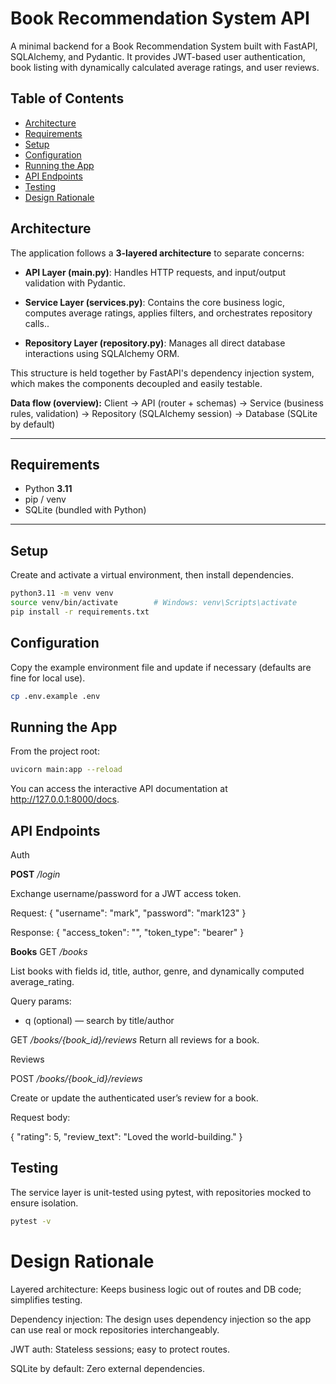 # Book Recommendation System API

A minimal backend for a Book Recommendation System built with FastAPI, SQLAlchemy, and Pydantic.
It provides JWT-based user authentication, book listing with dynamically calculated average ratings, and user reviews.

## Table of Contents

- [Architecture](#architecture)
- [Requirements](#requirements)
- [Setup](#setup)
- [Configuration](#configuration)
- [Running the App](#running-the-app)
- [API Endpoints](#api-endpoints)
- [Testing](#testing)
- [Design Rationale](#design-rationale)


## Architecture
The application follows a **3-layered architecture** to separate concerns:

- **API Layer (main.py)**: Handles HTTP requests, and input/output validation with Pydantic.
  
- **Service Layer (services.py)**: Contains the core business logic, computes average ratings, applies filters, and orchestrates repository calls..
  
- **Repository Layer (repository.py)**: Manages all direct database interactions using SQLAlchemy ORM.

This structure is held together by FastAPI's dependency injection system, which makes the components decoupled and easily testable.

**Data flow (overview):**
Client -> API (router + schemas)
-> Service (business rules, validation)
-> Repository (SQLAlchemy session)
-> Database (SQLite by default)


---

## Requirements

- Python **3.11**
- pip / venv
- SQLite (bundled with Python)

---

## Setup

Create and activate a virtual environment, then install dependencies.

```bash
python3.11 -m venv venv
source venv/bin/activate        # Windows: venv\Scripts\activate
pip install -r requirements.txt
```


## Configuration

Copy the example environment file and update if necessary (defaults are fine for local use).
```bash
cp .env.example .env
```

## Running the App
From the project root:

  ```bash
  uvicorn main:app --reload
```
You can access the interactive API documentation at http://127.0.0.1:8000/docs.

## API Endpoints
Auth

**POST** */login*

Exchange username/password for a JWT access token.

Request:
{ "username": "mark", "password": "mark123" }

Response:
{ "access_token": "<JWT>", "token_type": "bearer" }

**Books**
GET */books*

List books with fields id, title, author, genre, and dynamically computed average_rating.

Query params:
- q (optional) — search by title/author

GET */books/{book_id}/reviews*
Return all reviews for a book.

Reviews

POST */books/{book_id}/reviews*

Create or update the authenticated user’s review for a book.

Request body:

{
  "rating": 5,
  "review_text": "Loved the world-building."
}

## Testing
The service layer is unit-tested using pytest, with repositories mocked to ensure isolation.
```bash
pytest -v
```

# Design Rationale
Layered architecture: Keeps business logic out of routes and DB code; simplifies testing.

Dependency injection: The design uses dependency injection so the app can use real or mock repositories interchangeably.

JWT auth: Stateless sessions; easy to protect routes.

SQLite by default: Zero external dependencies.
